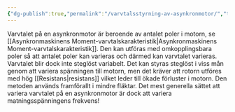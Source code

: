 ```yaml
---
{"dg-publish":true,"permalink":"/varvtalsstyrning-av-asynkronmotor/","tags":["elenergiteknik"]}
---
```


Varvtalet på en asynkronmotor är beroende av antalet poler i motorn, se [[Asynkronmaskinens Moment-varvtalskarakteristik\|Asynkronmaskinens Moment-varvtalskarakteristik]]. Den kan utföras med omkopplingsbara poler så att antalet poler kan varieras och därmed kan varvtalet varieras. Varvtalet blir dock inte steglöst variabelt. Det kan styras steglöst i viss mån genom att variera spänningen till motorn, men det kräver att rotorn utföres med hög [[Resistans\|resistans]] vilket leder till ökade förluster i motorn. Den metoden används framförallt i mindre fläktar. Det mest generella sättet att variera varvtalet på en asynkronmotor är dock att variera matningsspänningens frekvens!